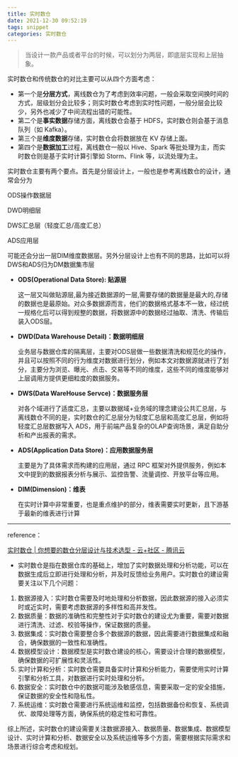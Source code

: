 ```yaml
---
title: 实时数仓
date: 2021-12-30 09:52:19
tags: snippet
categories: 实时数仓
---
```


> 当设计一款产品或者平台的时候，可以划分为两层，即底层实现和上层抽象。

实时数仓和传统数仓的对比主要可以从四个方面考虑：

- 第一个是**分层方式**，离线数仓为了考虑到效率问题，一般会采取空间换时间的方式，层级划分会比较多；则实时数仓考虑到实时性问题，一般分层会比较少，另外也减少了中间流程出错的可能性。
- 第二个是**事实数据**存储方面，离线数仓会基于 HDFS，实时数仓则会基于消息队列（如 Kafka）。
- 第三个是**维度数据**存储，实时数仓会将数据放在 KV 存储上面。
- 第四个是**数据加工**过程，离线数仓一般以 Hive、Spark 等批处理为主，而实时数仓则是基于实时计算引擎如 Storm、Flink 等，以流处理为主。

实时数仓主要有两个要点。首先是分层设计上，一般也是参考离线数仓的设计，通常会分为

ODS操作数据层

DWD明细层

DWS汇总层（轻度汇总/高度汇总）

ADS应用层

可能还会分出一层DIM维度数据层。另外分层设计上也有不同的思路，比如可以将DWS和ADS归为DM数据集市层



- **ODS(Operational Data Store): 贴源层**

  这一层又叫做贴源层,最为接近数据源的一层,需要存储的数据量是最大的,存储的数据也是最原始。对众多数据源而言，他们的数据格式基本不一致，经过统一规格化后可以得到规整的数据，将数据源中的数据经过抽取、清洗、传输后装入ODS层。

- **DWD(Data Warehouse Detail)：数据明细层**

  业务层与数据仓库的隔离层，主要对ODS层做一些数据清洗和规范化的操作，并且可以按照不同的行为维度对数据进行划分，例如本文对数据源就进行了划分，主要分为浏览、曝光、点击、交易等不同的维度，这些不同的维度能够对上层调用方提供更细粒度的数据服务。

- **DWS(Data WareHouse Servce)：数据服务层**

  对各个域进行了适度汇总，主要以数据域+业务域的理念建设公共汇总层，与离线数仓不同的是，实时数仓的汇总层分为轻度汇总层和高度汇总层，例如将轻度汇总层数据写入 ADS，用于前端产品复杂的OLAP查询场景，满足自助分析和产出报表的需求。

- **ADS(Application Data Store)：应用数据服务层**

  主要是为了具体需求而构建的应用层，通过 RPC 框架对外提供服务，例如本文中提到的数据报表分析与展示、监控告警、流量调控、开放平台等应用。

- **DIM(Dimension)：维表**

  在实时计算中非常重要，也是重点维护的部分，维表需要实时更新，且下游基于最新的维表进行计算

---

reference：

[实时数仓 | 你想要的数仓分层设计与技术选型 - 云+社区 - 腾讯云](https://cloud.tencent.com/developer/article/1618182)



- 实时数仓是指在数据仓库的基础上，增加了实时数据处理和分析功能，可以在数据生成后立即进行处理和分析，并及时反馈给业务用户。实时数仓的建设需要关注以下几个问题：

1. 数据源接入：实时数仓需要及时地处理和分析数据，因此数据源的接入必须实时或近实时，需要考虑数据源的多样性和高并发性。
2. 数据质量：数据的准确性和完整性对于实时数仓的建设尤为重要，需要对数据进行清洗、过滤、校验等操作，保证数据的质量。
3. 数据集成：实时数仓需要整合多个数据源的数据，因此需要进行数据集成和融合，确保数据的一致性和准确性。
4. 数据模型设计：数据模型是实时数仓建设的核心，需要设计合理的数据模型，确保数据的可扩展性和灵活性。
5. 实时计算和分析：实时数仓需要具备实时计算和分析能力，需要使用实时计算引擎和分析工具，对数据进行实时处理和分析。
6. 数据安全：实时数仓中的数据可能涉及敏感信息，需要采取一定的安全措施，保证数据的安全性和隐私性。
7. 系统运维：实时数仓需要进行系统运维和监控，包括数据备份和恢复、系统调优、故障处理等方面，确保系统的稳定性和可靠性。

综上所述，实时数仓的建设需要关注数据源接入、数据质量、数据集成、数据模型设计、实时计算和分析、数据安全以及系统运维等多个方面，需要根据实际需求和场景进行综合考虑和规划。
